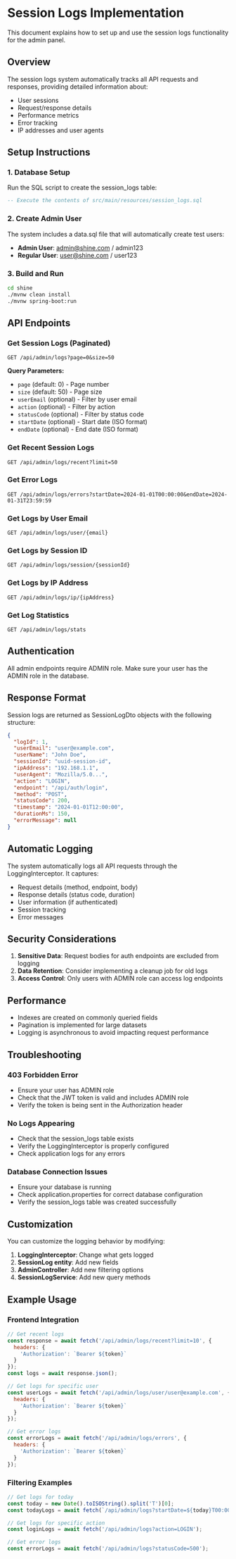 # Session Logs Implementation

This document explains how to set up and use the session logs functionality for the admin panel.

## Overview

The session logs system automatically tracks all API requests and responses, providing detailed information about:
- User sessions
- Request/response details
- Performance metrics
- Error tracking
- IP addresses and user agents

## Setup Instructions

### 1. Database Setup

Run the SQL script to create the session_logs table:

```sql
-- Execute the contents of src/main/resources/session_logs.sql
```

### 2. Create Admin User

The system includes a data.sql file that will automatically create test users:

- **Admin User**: admin@shine.com / admin123
- **Regular User**: user@shine.com / user123

### 3. Build and Run

```bash
cd shine
./mvnw clean install
./mvnw spring-boot:run
```

## API Endpoints

### Get Session Logs (Paginated)
```
GET /api/admin/logs?page=0&size=50
```

**Query Parameters:**
- `page` (default: 0) - Page number
- `size` (default: 50) - Page size
- `userEmail` (optional) - Filter by user email
- `action` (optional) - Filter by action
- `statusCode` (optional) - Filter by status code
- `startDate` (optional) - Start date (ISO format)
- `endDate` (optional) - End date (ISO format)

### Get Recent Session Logs
```
GET /api/admin/logs/recent?limit=50
```

### Get Error Logs
```
GET /api/admin/logs/errors?startDate=2024-01-01T00:00:00&endDate=2024-01-31T23:59:59
```

### Get Logs by User Email
```
GET /api/admin/logs/user/{email}
```

### Get Logs by Session ID
```
GET /api/admin/logs/session/{sessionId}
```

### Get Logs by IP Address
```
GET /api/admin/logs/ip/{ipAddress}
```

### Get Log Statistics
```
GET /api/admin/logs/stats
```

## Authentication

All admin endpoints require ADMIN role. Make sure your user has the ADMIN role in the database.

## Response Format

Session logs are returned as SessionLogDto objects with the following structure:

```json
{
  "logId": 1,
  "userEmail": "user@example.com",
  "userName": "John Doe",
  "sessionId": "uuid-session-id",
  "ipAddress": "192.168.1.1",
  "userAgent": "Mozilla/5.0...",
  "action": "LOGIN",
  "endpoint": "/api/auth/login",
  "method": "POST",
  "statusCode": 200,
  "timestamp": "2024-01-01T12:00:00",
  "durationMs": 150,
  "errorMessage": null
}
```

## Automatic Logging

The system automatically logs all API requests through the LoggingInterceptor. It captures:

- Request details (method, endpoint, body)
- Response details (status code, duration)
- User information (if authenticated)
- Session tracking
- Error messages

## Security Considerations

1. **Sensitive Data**: Request bodies for auth endpoints are excluded from logging
2. **Data Retention**: Consider implementing a cleanup job for old logs
3. **Access Control**: Only users with ADMIN role can access log endpoints

## Performance

- Indexes are created on commonly queried fields
- Pagination is implemented for large datasets
- Logging is asynchronous to avoid impacting request performance

## Troubleshooting

### 403 Forbidden Error
- Ensure your user has ADMIN role
- Check that the JWT token is valid and includes ADMIN role
- Verify the token is being sent in the Authorization header

### No Logs Appearing
- Check that the session_logs table exists
- Verify the LoggingInterceptor is properly configured
- Check application logs for any errors

### Database Connection Issues
- Ensure your database is running
- Check application.properties for correct database configuration
- Verify the session_logs table was created successfully

## Customization

You can customize the logging behavior by modifying:

1. **LoggingInterceptor**: Change what gets logged
2. **SessionLog entity**: Add new fields
3. **AdminController**: Add new filtering options
4. **SessionLogService**: Add new query methods

## Example Usage

### Frontend Integration

```javascript
// Get recent logs
const response = await fetch('/api/admin/logs/recent?limit=10', {
  headers: {
    'Authorization': `Bearer ${token}`
  }
});
const logs = await response.json();

// Get logs for specific user
const userLogs = await fetch('/api/admin/logs/user/user@example.com', {
  headers: {
    'Authorization': `Bearer ${token}`
  }
});

// Get error logs
const errorLogs = await fetch('/api/admin/logs/errors', {
  headers: {
    'Authorization': `Bearer ${token}`
  }
});
```

### Filtering Examples

```javascript
// Get logs for today
const today = new Date().toISOString().split('T')[0];
const todayLogs = await fetch(`/api/admin/logs?startDate=${today}T00:00:00&endDate=${today}T23:59:59`);

// Get logs for specific action
const loginLogs = await fetch('/api/admin/logs?action=LOGIN');

// Get error logs
const errorLogs = await fetch('/api/admin/logs?statusCode=500');
``` 